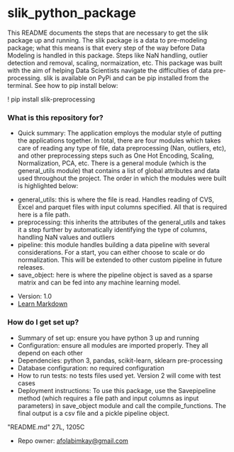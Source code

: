 # slik_python_package
This README documents the steps that are necessary to get the slik package up and running. The slik package is a data to pre-modeling package; what this means is that every step of the way before Data Modeling is handled in this package. Steps like NaN handling, outlier detection and removal, scaling, normaization, etc. This package was built with the aim of helping Data Scientists navigate the difficulties of data pre-processing. slik is available on PyPi and can be pip installed from the terminal. See how to pip install below:

! pip install slik-preprocessing

### What is this repository for? ###

* Quick summary: The application employs the modular style of putting the applications together. In total, there are four modules which takes care of reading any type of file, data preprocessing (Nan, outliers, etc), and other preprocessing steps such as One Hot Encoding, Scaling, Normalization, PCA, etc. There is a general module (which is the general_utils module) that contains a list of global attributes and data used throughout the project. The order in which the modules were built is highlighted below:

- general_utils: this is where the file is read. Handles reading of CVS, Excel and parquet files with input columns specified. All that is required here is a file path.
- preprocessing: this inherits the attributes of the general_utils and takes it a step further by automatically identifying the type of columns, handling NaN values and outliers
- pipeline: this module handles building a data pipeline with several considerations. For a start, you can either choose to scale or do normalization. This will be extended to other custom pipeline in future releases.
- save_object: here is where the pipeline object is saved as a sparse matrix and can be fed into any machine learning model.

* Version: 1.0
* [Learn Markdown](https://bitbucket.org/tutorials/markdowndemo)

### How do I get set up? ###

* Summary of set up: ensure you have python 3 up and running
* Configuration: ensure all modules are imported properly. They all depend on each other
* Dependencies: python 3, pandas, scikit-learn, sklearn pre-processing
* Database configuration: no required configuration
* How to run tests: no tests files used yet. Version 2 will come with test cases
* Deployment instructions: To use this package, use the Savepipeline method (which requires a file path and input columns as input parameters) in save_object module and call the compile_functions. The final output is a csv file and a pickle pipeline object.

"README.md" 27L, 1205C
* Repo owner: afolabimkay@gmail.com
